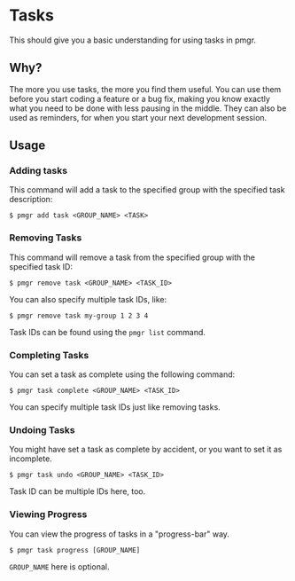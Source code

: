 # Tasks
This should give you a basic understanding for using tasks in pmgr.

## Why?
The more you use tasks, the more you find them useful.
You can use them before you start coding a feature or a bug fix,
making you know exactly what you need to be done with less pausing in the middle.
They can also be used as reminders, for when you start your next development session.

## Usage

### Adding tasks
This command will add a task to the specified group with the specified task description:
```
$ pmgr add task <GROUP_NAME> <TASK>
```

### Removing Tasks
This command will remove a task from the specified group with the specified task ID:
```
$ pmgr remove task <GROUP_NAME> <TASK_ID>
```

You can also specify multiple task IDs, like:
```
$ pmgr remove task my-group 1 2 3 4
```

Task IDs can be found using the `pmgr list` command.

### Completing Tasks
You can set a task as complete using the following command:
```
$ pmgr task complete <GROUP_NAME> <TASK_ID>
```

You can specify multiple task IDs just like removing tasks.

### Undoing Tasks
You might have set a task as complete by accident, or you want to set it as incomplete.
```
$ pmgr task undo <GROUP_NAME> <TASK_ID>
```

Task ID can be multiple IDs here, too.

### Viewing Progress
You can view the progress of tasks in a "progress-bar" way.
```
$ pmgr task progress [GROUP_NAME]
```

`GROUP_NAME` here is optional.
